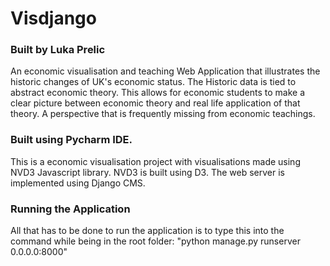 Visdjango
=========
<h3>Built by Luka Prelic</h3>
<p>An economic visualisation and teaching Web Application that illustrates the historic changes of UK's economic status.
The Historic data is tied to abstract economic theory. This allows for economic students to make a clear picture between
economic theory and real life application of that theory. A perspective that is frequently missing from economic teachings.</p>

<h3>Built using Pycharm IDE.</h3>
<p>This is a economic visualisation project with visualisations made using NVD3 Javascript library. NVD3 is built using D3.
The web server is implemented using Django CMS.</p>

<h3>Running the Application</h3>
<p>All that has to be done to run the application is to type this into the command while being in the root folder:
"python manage.py runserver 0.0.0.0:8000"<p>